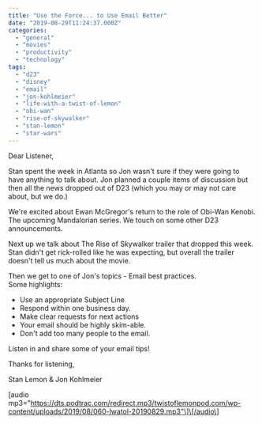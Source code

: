 ```yaml
---
title: "Use the Force... to Use Email Better"
date: "2019-08-29T11:24:37.000Z"
categories: 
  - "general"
  - "movies"
  - "productivity"
  - "technology"
tags: 
  - "d23"
  - "disney"
  - "email"
  - "jon-kohlmeier"
  - "life-with-a-twist-of-lemon"
  - "obi-wan"
  - "rise-of-skywalker"
  - "stan-lemon"
  - "star-wars"
---
```


Dear Listener,

Stan spent the week in Atlanta so Jon wasn't sure if they were going to have anything to talk about. Jon planned a couple items of discussion but then all the news dropped out of D23 (which you may or may not care about, but we do.)

We're excited about Ewan McGregor's return to the role of Obi-Wan Kenobi. The upcoming Mandalorian series. We touch on some other D23 announcements.

Next up we talk about The Rise of Skywalker trailer that dropped this week. Stan didn't get rick-rolled like he was expecting, but overall the trailer doesn't tell us much about the movie.

Then we get to one of Jon's topics - Email best practices.  
Some highlights:

- Use an appropriate Subject Line
- Respond within one business day.
- Make clear requests for next actions
- Your email should be highly skim-able.
- Don't add too many people to the email.

Listen in and share some of your email tips!

Thanks for listening,

Stan Lemon & Jon Kohlmeier

\[audio mp3="https://dts.podtrac.com/redirect.mp3/twistoflemonpod.com/wp-content/uploads/2019/08/060-lwatol-20190829.mp3"\]\[/audio\]
